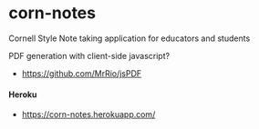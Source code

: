 # corn-notes
Cornell Style Note taking application for educators and students

PDF generation with client-side javascript?

- https://github.com/MrRio/jsPDF

#### Heroku
- https://corn-notes.herokuapp.com/
